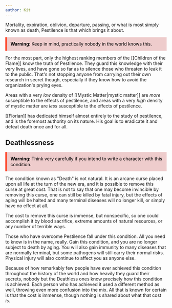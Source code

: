```yaml
---
author: Kit
---
```

Mortality, expiration, oblivion, departure, passing, or what is most simply known as death, Pestilence is that which brings it about.

<div style="background-color:eecccc; border-left:4px solid #ff2400; line-height:18px; padding:12px">
	<div style="color:black"><b>Warning: </b>Keep in mind, practically nobody in the world knows this.</div>
</div>

For the most part, only the highest ranking members of the [[Children of the Flame]] know the truth of Pestilence. They guard this knowledge with their very lives, and have gone so far as to silence those who threaten to leak it to the public. That's not stopping anyone from carrying out their own research in secret though, especially if they know how to avoid the organization's prying eyes.

Areas with a very *low* density of [[Mystic Matter|mystic matter]] are *more* susceptible to the effects of pestilence, and areas with a very *high* density of mystic matter are *less* susceptible to the effects of pestilence.

[[Florian]] has dedicated himself almost entirely to the study of pestilence, and is the foremost authority on its nature. His goal is to eradicate it and defeat death once and for all.

## Deathlessness

<div style="background-color:eecccc; border-left:4px solid #ff2400; line-height:18px; padding:12px">
	<div style="color:black"><b>Warning: </b>Think very carefully if you intend to write a character with this condition.</div>
</div>

The condition known as "Death" is not natural. It is an arcane curse placed upon all life at the turn of the new era, and it is possible to remove this curse at great cost. That is not to say that one may become invincible by removing this curse, one can still be killed by fatal injury, but the effects of aging will be halted and many terminal diseases will no longer kill, or simply have no effect at all.

The cost to remove this curse is immense, but nonspecific, so one could accomplish it by blood sacrifice, extreme amounts of natural resources, or any number of terrible ways.

Those who have overcome Pestilence fall under this condition. All you need to know is in the name, really. Gain this condition, and you are no longer subject to death by aging. You will also gain immunity to many diseases that are normally terminal, but some pathogens will still carry their normal risks. Physical injury will also continue to affect you as anyone else.

Because of how remarkably few people have ever achieved this condition throughout the history of the world and how heavily they guard their secrets, nobody but the Deathless ones know precisely how this condition is achieved. Each person who has achieved it used a different method as well, throwing even more confusion into the mix. All that is known for certain is that the cost is immense, though nothing is shared about what that cost *is*.